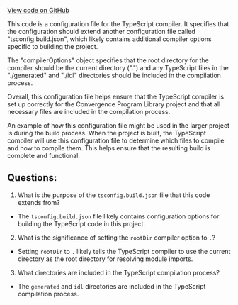 [View code on GitHub](https://github.com/convergence-rfq/convergence-program-library/risk-engine/js/tsconfig.json)

This code is a configuration file for the TypeScript compiler. It specifies that the configuration should extend another configuration file called "tsconfig.build.json", which likely contains additional compiler options specific to building the project. 

The "compilerOptions" object specifies that the root directory for the compiler should be the current directory (".") and any TypeScript files in the "./generated" and "./idl" directories should be included in the compilation process. 

Overall, this configuration file helps ensure that the TypeScript compiler is set up correctly for the Convergence Program Library project and that all necessary files are included in the compilation process. 

An example of how this configuration file might be used in the larger project is during the build process. When the project is built, the TypeScript compiler will use this configuration file to determine which files to compile and how to compile them. This helps ensure that the resulting build is complete and functional.
## Questions: 
 1. What is the purpose of the `tsconfig.build.json` file that this code extends from?
- The `tsconfig.build.json` file likely contains configuration options for building the TypeScript code in this project.

2. What is the significance of setting the `rootDir` compiler option to `.`?
- Setting `rootDir` to `.` likely tells the TypeScript compiler to use the current directory as the root directory for resolving module imports.

3. What directories are included in the TypeScript compilation process?
- The `generated` and `idl` directories are included in the TypeScript compilation process.